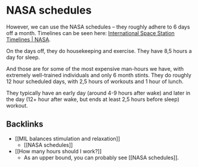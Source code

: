 # NASA schedules
However, we can use the NASA schedules – they roughly adhere to 6 days off a month. Timelines can be seen here: [International Space Station Timelines | NASA](https://www.nasa.gov/mission_pages/station/timelines/index.html).

On the days off, they do housekeeping and exercise. They have 8,5 hours a day for sleep.

And those are for some of the most expensive man-hours we have, with extremely well-trained individuals and only 6 month stints. They do roughly 12 hour scheduled days, with 2,5 hours of workouts and 1 hour of lunch.

They typically have an early day (around 4-9 hours after wake) and later in the day (12+ hour after wake, but ends at least 2,5 hours before sleep) workout.

## Backlinks
* [[MIL balances stimulation and relaxation]]
	* [[NASA schedules]]
* [[How many hours should I work?]]
	* As an upper bound, you can probably see [[NASA schedules]].

<!-- {BearID:46737F82-D1EF-421E-8873-0F8672206CA9-1567-0000085F4F1EFCEB} -->
